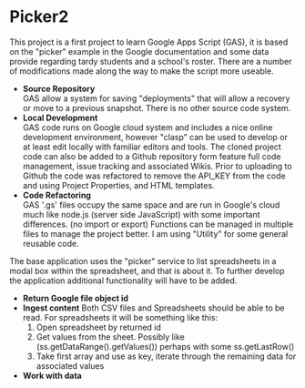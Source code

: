 # Picker2

This project is a first project to learn Google Apps Script (GAS), it is based on the "picker" example in the Google documentation and some data provide regarding tardy students and a school's roster. There are a number of modifications made along the way to make the script more useable.

* **Source Repository** \
GAS allow a system for saving "deployments" that will allow a recovery or move to a previous snapshot.  There is no other source code system.
* **Local Development** \
GAS code runs on Google cloud system and includes a nice online development environment, however "clasp" can be used to develop or at least edit locally with familiar editors and tools. The cloned project code can also be added to a Github repository form feature full code management, issue tracking and associated Wikis. Prior to uploading to Github the code was refactored to remove the API_KEY from the code and using Project Properties, and HTML templates.
* **Code Refactoring** \
GAS '.gs' files occupy the same space and are run in Google's cloud much like node.js (server side JavaScript) with some important differences. (no import or export) Functions can be managed in multiple files to manage the project better. I am using "Utility" for some general reusable code.

The base application uses the "picker" service to list spreadsheets in a modal box within the spreadsheet, and that is about it. To further develop the application additional functionality will have to be added.

* **Return Google file object id**
* **Ingest content**
Both CSV files and Spreadsheets should be able to be read. For spreadsheets it will be something like this:
  1. Open spreadsheet by returned id
  1. Get values from the sheet. Possibly like (ss.getDataRange().getValues()) perhaps with some ss.getLastRow()
  1. Take first array and use as key, iterate through the remaining data for associated values 
* **Work with data**
